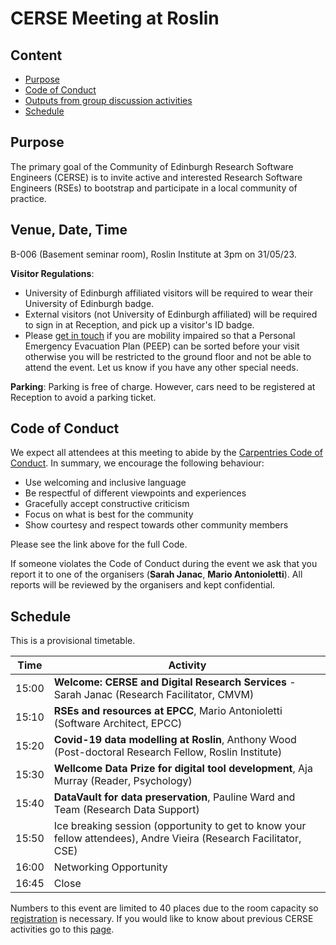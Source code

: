 # CERSE Meeting at Roslin

## Content
* [Purpose](#purpose)
* [Code of Conduct](#code-of-conduct)
* [Outputs from group discussion activities](#outputs-from-group-discussion-activities)
* [Schedule](#schedule)


## Purpose

The primary goal of the Community of Edinburgh Research Software Engineers (CERSE) is to invite active and interested Research Software Engineers (RSEs) to bootstrap and participate in a local community of practice.

## Venue, Date, Time

B-006 (Basement seminar room), Roslin Institute at 3pm on 31/05/23.

**Visitor Regulations**: 
* University of Edinburgh affiliated visitors will be required to wear their University of Edinburgh badge.
* External visitors (not University of Edinburgh affiliated) will be required to sign in at Reception, and pick up a visitor's ID badge.
* Please [get in touch](mailto:mario@epcc.ed.ac.uk) if you are mobility impaired so that a Personal Emergency Evacuation Plan (PEEP) can be sorted before your visit otherwise you will be restricted to the ground floor and not be able to attend the event. Let us know if you have any other special needs.

**Parking**: 
Parking is free of charge. However, cars need to be registered at Reception to avoid a parking ticket.


## Code of Conduct

We expect all attendees at this meeting to abide by the [Carpentries Code of Conduct](https://docs.carpentries.org/topic_folders/policies/code-of-conduct.html). In summary, we encourage the following behaviour:

* Use welcoming and inclusive language
* Be respectful of different viewpoints and experiences
* Gracefully accept constructive criticism
* Focus on what is best for the community
* Show courtesy and respect towards other community members

Please see the link above for the full Code.

If someone violates the Code of Conduct during the event we ask that you report it to one of the organisers (**Sarah Janac**, **Mario Antonioletti**). All reports will be reviewed by the organisers and kept confidential.  

## Schedule

This is a provisional timetable. 

|Time  | Activity      |
|------| ------|
|15:00 | **Welcome: CERSE and Digital Research Services** - Sarah Janac (Research Facilitator, CMVM) |
|15:10 | **RSEs and resources at EPCC**, Mario Antonioletti (Software Architect, EPCC) |
|15:20 | **Covid-19 data modelling at Roslin**, Anthony Wood (Post-doctoral Research Fellow, Roslin Institute) |
|15:30 | **Wellcome Data Prize for digital tool development**,  Aja Murray (Reader, Psychology) |
|15:40 | **DataVault for data preservation**, Pauline Ward and Team (Research Data Support) |
|15:50 | Ice breaking session (opportunity to get to know your fellow attendees), Andre Vieira (Research Facilitator, CSE) |
|16:00 | Networking Opportunity |
|16:45 | Close |

Numbers to this event are limited to 40 places due to the room capacity so [registration](https://www.eventbrite.co.uk/e/cerse-meeting-at-roslin-tickets-625345574447) is necessary. If you would like to know about previous CERSE activities go to this [page](https://cerse.github.io/).

